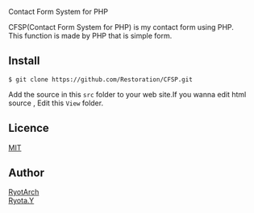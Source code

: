 Contact Form System for PHP

CFSP(Contact Form System for PHP) is my contact form using PHP.  
This function is made by PHP that is simple form.  

## Install
```
$ git clone https://github.com/Restoration/CFSP.git
```
Add the source in this `src` folder to your web site.If you wanna edit html source , Edit this `View` folder.

## Licence
[MIT](https://github.com/Restoration/CFSP/blob/master/LICENCE)

## Author
[RyotArch](https://github.com/Restoration)  
[Ryota.Y](http://developer-ryota.com)  
